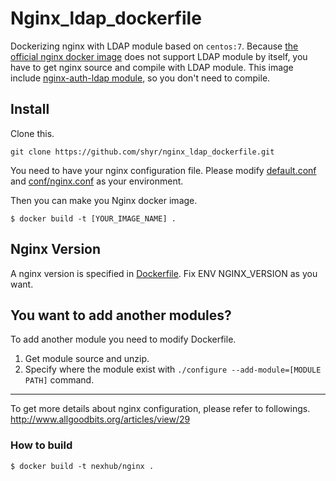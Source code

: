 # Nginx_ldap_dockerfile
Dockerizing nginx with LDAP module based on `centos:7`.
Because [the official nginx docker image](https://github.com/nginxinc/docker-nginx) does not support LDAP module by itself, you have to get nginx source and compile with LDAP module. This image include [nginx-auth-ldap module](https://github.com/kvspb/nginx-auth-ldap), so you don't need to compile. 

## Install
Clone this.
```
git clone https://github.com/shyr/nginx_ldap_dockerfile.git
```

You need to have your nginx configuration file. Please modify [default.conf](https://github.com/shyr/nginx_ldap_dockerfile/blob/master/default.conf) and [conf/nginx.conf](https://github.com/shyr/nginx_ldap_dockerfile/blob/master/conf/nginx.conf) as your environment.

Then you can make you Nginx docker image.
```
$ docker build -t [YOUR_IMAGE_NAME] .
```


## Nginx Version
A nginx version is specified in [Dockerfile](https://github.com/shyr/nginx_ldap_dockerfile/blob/master/Dockerfile). Fix ENV NGINX_VERSION as you want.

## You want to add another modules?
To add another module you need to modify Dockerfile.

1. Get module source and unzip.
2. Specify where the module exist with `./configure --add-module=[MODULE PATH]` command.

---

To get more details about nginx configuration, please refer to followings.<br>
http://www.allgoodbits.org/articles/view/29

### How to build
```
$ docker build -t nexhub/nginx .
```
